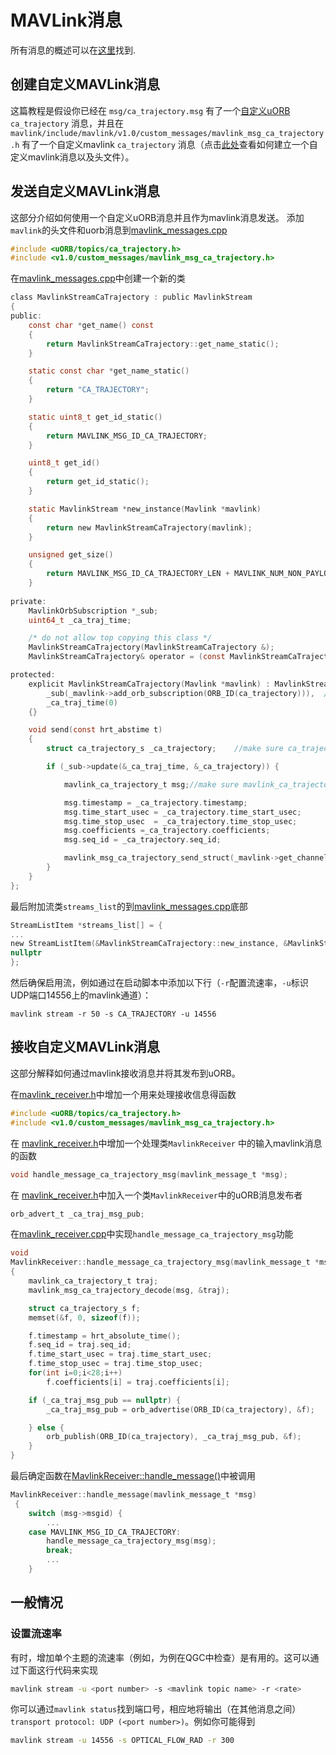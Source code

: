 # MAVLink消息

所有消息的概述可以在[这里](http://mavlink.org/messages/common)找到.

## 创建自定义MAVLink消息

这篇教程是假设你已经在 `msg/ca_trajectory.msg` 有了一个[自定义uORB](../middleware/uorb.md) `ca_trajectory`
消息，并且在 `mavlink/include/mavlink/v1.0/custom_messages/mavlink_msg_ca_trajectory.h` 有了一个自定义mavlink
`ca_trajectory` 消息（点击[此处](http://qgroundcontrol.org/mavlink/create_new_mavlink_message)查看如何建立一个自定义mavlink消息以及头文件）。



## 发送自定义MAVLink消息


这部分介绍如何使用一个自定义uORB消息并且作为mavlink消息发送。
添加`mavlink`的头文件和uorb消息到[mavlink_messages.cpp](https://github.com/PX4/Firmware/blob/master/src/modules/mavlink/mavlink_messages.cpp)
```C
#include <uORB/topics/ca_trajectory.h>
#include <v1.0/custom_messages/mavlink_msg_ca_trajectory.h>
```

在[mavlink_messages.cpp](https://github.com/PX4/Firmware/blob/master/src/modules/mavlink/mavlink_messages.cpp#L2193)中创建一个新的类
```C
class MavlinkStreamCaTrajectory : public MavlinkStream
{
public:
	const char *get_name() const
	{
		return MavlinkStreamCaTrajectory::get_name_static();
	}

	static const char *get_name_static()
	{
		return "CA_TRAJECTORY";
	}

    static uint8_t get_id_static()
	{
		return MAVLINK_MSG_ID_CA_TRAJECTORY;
	}

    uint8_t get_id()
    {
        return get_id_static();
    }

	static MavlinkStream *new_instance(Mavlink *mavlink)
	{
		return new MavlinkStreamCaTrajectory(mavlink);
	}

	unsigned get_size()
	{
		return MAVLINK_MSG_ID_CA_TRAJECTORY_LEN + MAVLINK_NUM_NON_PAYLOAD_BYTES;
	}
	
private:
	MavlinkOrbSubscription *_sub;
	uint64_t _ca_traj_time;

	/* do not allow top copying this class */
	MavlinkStreamCaTrajectory(MavlinkStreamCaTrajectory &);
	MavlinkStreamCaTrajectory& operator = (const MavlinkStreamCaTrajectory &);

protected:
	explicit MavlinkStreamCaTrajectory(Mavlink *mavlink) : MavlinkStream(mavlink),
		_sub(_mavlink->add_orb_subscription(ORB_ID(ca_trajectory))),  // make sure you enter the name of your uorb topic here
		_ca_traj_time(0)
	{}

	void send(const hrt_abstime t)
	{
		struct ca_trajectory_s _ca_trajectory;    //make sure ca_trajectory_s is the definition of your uorb topic

		if (_sub->update(&_ca_traj_time, &_ca_trajectory)) {

			mavlink_ca_trajectory_t msg;//make sure mavlink_ca_trajectory_t is the definition of your custom mavlink message 

           	msg.timestamp = _ca_trajectory.timestamp;
            msg.time_start_usec = _ca_trajectory.time_start_usec;
            msg.time_stop_usec  = _ca_trajectory.time_stop_usec;
		    msg.coefficients =_ca_trajectory.coefficients;
            msg.seq_id = _ca_trajectory.seq_id;

            mavlink_msg_ca_trajectory_send_struct(_mavlink->get_channel(), &msg);
		}
	}
};
```

最后附加流类`streams_list`的到[mavlink_messages.cpp](https://github.com/PX4/Firmware/blob/master/src/modules/mavlink/mavlink_messages.cpp)底部
```C
StreamListItem *streams_list[] = {
...
new StreamListItem(&MavlinkStreamCaTrajectory::new_instance, &MavlinkStreamCaTrajectory::get_name_static),
nullptr
};
```

然后确保启用流，例如通过在启动脚本中添加以下行（`-r`配置流速率，`-u`标识UDP端口14556上的mavlink通道）：

```
mavlink stream -r 50 -s CA_TRAJECTORY -u 14556
```

## 接收自定义MAVLink消息

这部分解释如何通过mavlink接收消息并将其发布到uORB。


在[mavlink_receiver.h](https://github.com/PX4/Firmware/blob/master/src/modules/mavlink/mavlink_receiver.h#L77)中增加一个用来处理接收信息得函数

```C
#include <uORB/topics/ca_trajectory.h>
#include <v1.0/custom_messages/mavlink_msg_ca_trajectory.h>
```


在 [mavlink_receiver.h](https://github.com/PX4/Firmware/blob/master/src/modules/mavlink/mavlink_receiver.h#L140)中增加一个处理类`MavlinkReceiver` 中的输入mavlink消息的函数


```C
void handle_message_ca_trajectory_msg(mavlink_message_t *msg);
```

在 [mavlink_receiver.h](https://github.com/PX4/Firmware/blob/master/src/modules/mavlink/mavlink_receiver.h#L195)中加入一个类`MavlinkReceiver`中的uORB消息发布者


```C
orb_advert_t _ca_traj_msg_pub;
```

在[mavlink_receiver.cpp](https://github.com/PX4/Firmware/blob/master/src/modules/mavlink/mavlink_receiver.cpp)中实现`handle_message_ca_trajectory_msg`功能
```C
void
MavlinkReceiver::handle_message_ca_trajectory_msg(mavlink_message_t *msg)
{
	mavlink_ca_trajectory_t traj;
	mavlink_msg_ca_trajectory_decode(msg, &traj);

	struct ca_trajectory_s f;
	memset(&f, 0, sizeof(f));

	f.timestamp = hrt_absolute_time();
	f.seq_id = traj.seq_id;
	f.time_start_usec = traj.time_start_usec;
	f.time_stop_usec = traj.time_stop_usec;
	for(int i=0;i<28;i++)
		f.coefficients[i] = traj.coefficients[i];

	if (_ca_traj_msg_pub == nullptr) {
		_ca_traj_msg_pub = orb_advertise(ORB_ID(ca_trajectory), &f);

	} else {
		orb_publish(ORB_ID(ca_trajectory), _ca_traj_msg_pub, &f);
	}
}
```

最后确定函数在[MavlinkReceiver::handle_message()](https://github.com/PX4/Firmware/blob/master/src/modules/mavlink/mavlink_receiver.cpp#L228)中被调用

```C
MavlinkReceiver::handle_message(mavlink_message_t *msg)
 {
 	switch (msg->msgid) {
        ...
	case MAVLINK_MSG_ID_CA_TRAJECTORY:
		handle_message_ca_trajectory_msg(msg);
		break;
		...
 	}
```

## 一般情况

### 设置流速率

有时，增加单个主题的流速率（例如，为例在QGC中检查）是有用的。这可以通过下面这行代码来实现
```sh
mavlink stream -u <port number> -s <mavlink topic name> -r <rate>
```

你可以通过`mavlink status`找到端口号，相应地将输出（在其他消息之间）`transport protocol: UDP (<port number>)`。例如你可能得到
```sh
mavlink stream -u 14556 -s OPTICAL_FLOW_RAD -r 300
```
